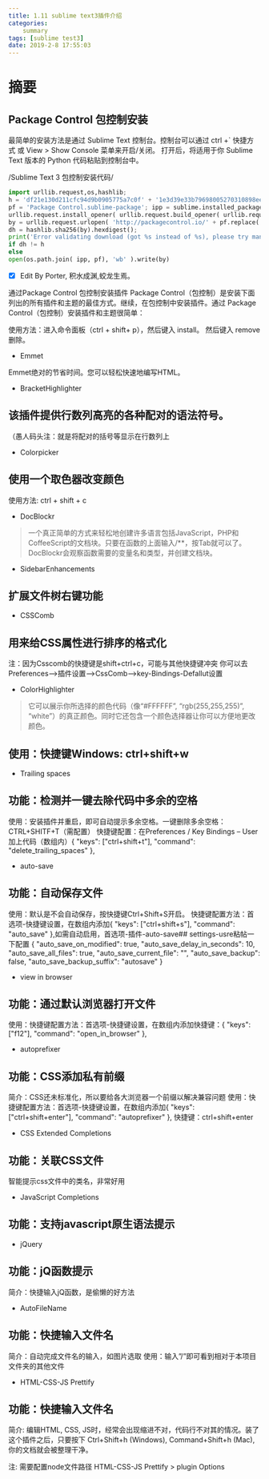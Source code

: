 ```yaml
--- 
title: 1.11 sublime text3插件介绍
categories:     
    summary    
tags: [sublime test3]
date: 2019-2-8 17:55:03
--- 
```


# 摘要

## Package Control 包控制安装

最简单的安装方法是通过 Sublime Text 控制台。控制台可以通过 ctrl +` 快捷方式 或 View > Show Console 菜单来开启/关闭。 打开后，将适用于你 Sublime Text 版本的 Python 代码粘贴到控制台中。

/Sublime Text 3 包控制安装代码/

```Python
import urllib.request,os,hashlib; 
h = 'df21e130d211cfc94d9b0905775a7c0f' + '1e3d39e33b79698005270310898eea76'; 
pf = 'Package Control.sublime-package'; ipp = sublime.installed_packages_path(); 
urllib.request.install_opener( urllib.request.build_opener( urllib.request.ProxyHandler()) ); 
by = urllib.request.urlopen( 'http://packagecontrol.io/' + pf.replace(' ', '%20')).read();
dh = hashlib.sha256(by).hexdigest(); 
print('Error validating download (got %s instead of %s), please try manual install' % (dh, h)) 
if dh != h 
else 
open(os.path.join( ipp, pf), 'wb' ).write(by)
```

- [x] Edit By Porter, 积水成渊,蛟龙生焉。

<!-- more -->


通过Package Control 包控制安装插件
Package Control（包控制）是安装下面列出的所有插件和主题的最佳方式。继续，在包控制中安装插件。通过 Package Control（包控制）安装插件和主题很简单：

使用方法：进入命令面板（ctrl + shift+ p），然后键入 install。
然后键入 remove 删除。

- Emmet

Emmet绝对的节省时间。您可以轻松快速地编写HTML。

- BracketHighlighter

##  该插件提供行数列高亮的各种配对的语法符号。

（愚人码头注：就是将配对的括号等显示在行数列上

- Colorpicker

##  使用一个取色器改变颜色

使用方法: ctrl + shift + c

- DocBlockr

> 一个真正简单的方式来轻松地创建许多语言包括JavaScript，PHP和CoffeeScript的文档块。只要在函数的上面输入/**，按Tab就可以了。DocBlockr会观察函数需要的变量名和类型，并创建文档块。

- SidebarEnhancements

##  扩展文件树右键功能

- CSSComb

##  用来给CSS属性进行排序的格式化

注：因为Csscomb的快捷键是shift+ctrl+c，可能与其他快捷键冲突
你可以去Preferences-->插件设置-->CssComb-->key-Bindings-Defallut设置

- ColorHighlighter

>  它可以展示你所选择的颜色代码（像“#FFFFFF”, “rgb(255,255,255)”, “white”）的真正颜色。同时它还包含一个颜色选择器让你可以方便地更改颜色。

##  使用：快捷键Windows: ctrl+shift+w

- Trailing spaces

##  功能：检测并一键去除代码中多余的空格

使用：安装插件并重启，即可自动提示多余空格。一键删除多余空格：CTRL+SHITF+T（需配置）
快捷键配置：在Preferences / Key Bindings – User加上代码（数组内）{ "keys": ["ctrl+shift+t"], "command": "delete_trailing_spaces" },

- auto-save

##  功能：自动保存文件

使用：默认是不会自动保存，按快捷键Ctrl+Shift+S开启。
快捷键配置方法：首选项-快捷键设置，在数组内添加{ "keys": ["ctrl+shift+s"], "command": "auto_save" },如需自动启用，首选项-插件-auto-save## settings-usre粘帖一下配置
{
"auto_save_on_modified": true,
"auto_save_delay_in_seconds": 10,
"auto_save_all_files": true,
"auto_save_current_file": "",
"auto_save_backup": false,
"auto_save_backup_suffix": "autosave"
}

- view in browser

##  功能：通过默认浏览器打开文件

使用：快捷键配置方法：首选项-快捷键设置，在数组内添加快捷键：{ "keys": ["f12"], "command": "open_in_browser" },

- autoprefixer

##  功能：CSS添加私有前缀

简介：CSS还未标准化，所以要给各大浏览器一个前缀以解决兼容问题
使用：快捷键配置方法：首选项-快捷键设置，在数组内添加{ "keys": ["ctrl+shift+enter"], "command": "autoprefixer" },
快捷键：ctrl+shift+enter

- CSS Extended Completions

##  功能：关联CSS文件

智能提示css文件中的类名，非常好用

- JavaScript Completions

##  功能：支持javascript原生语法提示

- jQuery

##  功能：jQ函数提示

简介：快捷输入jQ函数，是偷懒的好方法

- AutoFileName

##  功能：快捷输入文件名

简介：自动完成文件名的输入，如图片选取
使用：输入”/”即可看到相对于本项目文件夹的其他文件

- HTML-CSS-JS Prettify

##  功能：快捷输入文件名

简介: 编辑HTML, CSS, JS时，经常会出现缩进不对，代码行不对其的情况。装了这个插件之后，只要按下 Ctrl+Shift+h (Windows), Command+Shift+h (Mac), 你的文档就会被整理干净。

注: 需要配置node文件路径 HTML-CSS-JS Prettify > plugin Options